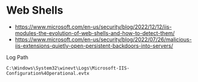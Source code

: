 # Web Shells
- https://www.microsoft.com/en-us/security/blog/2022/12/12/iis-modules-the-evolution-of-web-shells-and-how-to-detect-them/
- https://www.microsoft.com/en-us/security/blog/2022/07/26/malicious-iis-extensions-quietly-open-persistent-backdoors-into-servers/

Log Path
~~~
C:\Windows\System32\winevt\Logs\Microsoft-IIS-Configuration%4Operational.evtx
~~~